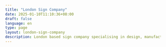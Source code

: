 ```yaml
---
title: "London Sign Company"
date: 2025-01-10T11:10:36+08:00
draft: false
language: en
type: page
layout: london-sign-company
description: London based sign company specialising in design, manufacturing,and installation of bespoke signs
---
```


